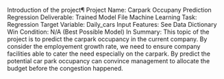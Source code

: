 Introduction of the project¶
Project Name: Carpark Occupany Prediction Regression
Deliverable: Trained Model File
Machine Learning Task: Regression
Target Variable: Daily_cars
Input Features: See Data Dictionary
Win Condition: N/A (Best Possible Model)
In Summary:
This topic of the project is to predict the carpark occupancy in the current company. By consider the employement growth rate, we need to ensure company facilities able to cater the need especially on the carpark. By predict the potential car park occupancy can convince management to allocate the budget before the congestion happened.
